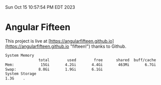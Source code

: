 Sun Oct 15 10:57:54 PM EDT 2023

# Angular Fifteen


This project is live at [https://angularfifteen.github.io](https://angularfifteen.github.io "fifteen!") thanks to Github.

```bash
System Memory
               total        used        free      shared  buff/cache   available
Mem:            15Gi       4.2Gi       4.4Gi       463Mi       6.7Gi        10Gi
Swap:          8.0Gi       1.9Gi       6.1Gi
System Storage
1.3G	.
